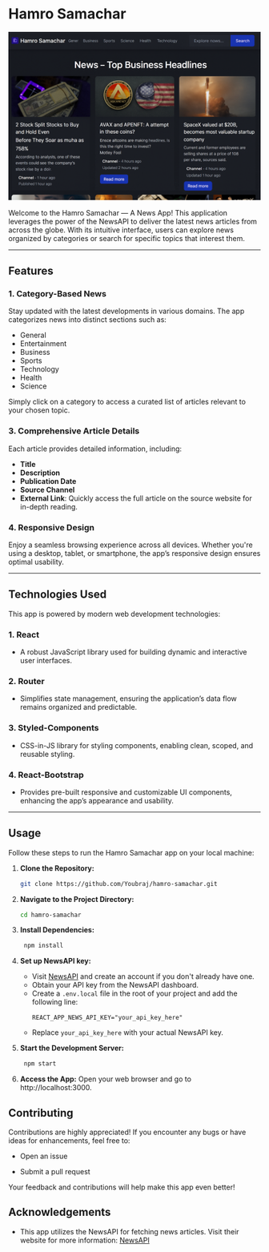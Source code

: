 # Hamro Samachar

![](https://github.com/Youbraj/hamro-samachar/blob/7260ae31038871d793063c6940df9ac5fee54ad8/public/app-screenshot.png)

Welcome to the Hamro Samachar — A News App! This application leverages the power of the NewsAPI to deliver the latest news articles from across the globe. With its intuitive interface, users can explore news organized by categories or search for specific topics that interest them.

---

## Features

### 1. **Category-Based News**

Stay updated with the latest developments in various domains. The app categorizes news into distinct sections such as:

- General
- Entertainment
- Business
- Sports
- Technology
- Health
- Science

Simply click on a category to access a curated list of articles relevant to your chosen topic.


### 3. **Comprehensive Article Details**

Each article provides detailed information, including:

- **Title**
- **Description**
- **Publication Date**
- **Source Channel**
- **External Link**: Quickly access the full article on the source website for in-depth reading.

### 4. **Responsive Design**

Enjoy a seamless browsing experience across all devices. Whether you're using a desktop, tablet, or smartphone, the app’s responsive design ensures optimal usability.

---

## Technologies Used

This app is powered by modern web development technologies:

### **1. React**

- A robust JavaScript library used for building dynamic and interactive user interfaces.

### **2. Router**

- Simplifies state management, ensuring the application’s data flow remains organized and predictable.

### **3. Styled-Components**

- CSS-in-JS library for styling components, enabling clean, scoped, and reusable styling.

### **4. React-Bootstrap**

- Provides pre-built responsive and customizable UI components, enhancing the app’s appearance and usability.


---

## Usage

Follow these steps to run the Hamro Samachar app on your local machine:

1. **Clone the Repository:**

   ```bash
   git clone https://github.com/Youbraj/hamro-samachar.git

2. **Navigate to the Project Directory:**

    ```bash
    cd hamro-samachar

3. **Install Dependencies:**

   ```bash
    npm install

4. **Set up NewsAPI key:**
   - Visit [NewsAPI](https://newsapi.org/) and create an account if you don't already have one.
   - Obtain your API key from the NewsAPI dashboard.
   - Create a `.env.local` file in the root of your project and add the following line:
     ```
     REACT_APP_NEWS_API_KEY="your_api_key_here"
     ```
   - Replace `your_api_key_here` with your actual NewsAPI key.


5. **Start the Development Server:**

   ```bash
    npm start

6. **Access the App:** Open your web browser and go to http://localhost:3000.

## Contributing

Contributions are highly appreciated! If you encounter any bugs or have ideas for enhancements, feel free to:

- Open an issue

- Submit a pull request

Your feedback and contributions will help make this app even better!

## Acknowledgements

- This app utilizes the NewsAPI for fetching news articles. Visit their website for more information: [NewsAPI](https://newsapi.org/)
